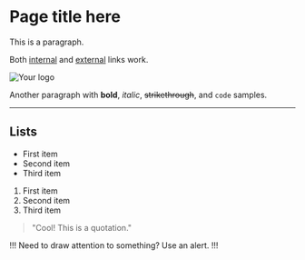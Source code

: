 # Page title here

This is a paragraph.

Both [internal](README.md) and [external](https://example.com) links work.

![Your logo](logo.png)

Another paragraph with **bold**, _italic_, ~~strikethrough~~, and `code` samples.

---

## Lists

- First item
- Second item
- Third item

1. First item
2. Second item
3. Third item

> "Cool! This is a quotation."

!!!
Need to draw attention to something? Use an alert.
!!!

